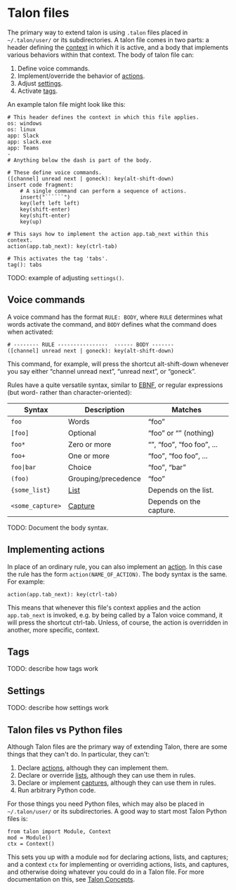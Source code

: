 # Talon files

The primary way to extend talon is using `.talon` files placed in `~/.talon/user/` or its subdirectories. A talon file comes in two parts: a header defining the [context](https://talon.wiki/talon-concepts/#contexts) in which it is active, and a body that implements various behaviors within that context. The body of talon file can:

1. Define voice commands.
2. Implement/override the behavior of [actions](https://talon.wiki/talon-concepts/#actions).
3. Adjust [settings](/talon-settings).
4. Activate [tags](#tags).

An example talon file might look like this:

```
# This header defines the context in which this file applies.
os: windows
os: linux
app: Slack
app: slack.exe
app: Teams
-
# Anything below the dash is part of the body.

# These define voice commands.
([channel] unread next | goneck): key(alt-shift-down)
insert code fragment:
    # A single command can perform a sequence of actions.
    insert("``````")
    key(left left left)
    key(shift-enter)
    key(shift-enter)
    key(up)

# This says how to implement the action app.tab_next within this context.
action(app.tab_next): key(ctrl-tab)

# This activates the tag 'tabs'.
tag(): tabs
```

TODO: example of adjusting `settings()`.

## Voice commands

A voice command has the format `RULE: BODY`, where `RULE` determines what words activate the command, and `BODY` defines what the command does when activated:

```
# -------- RULE ----------------  ------ BODY -------
([channel] unread next | goneck): key(alt-shift-down)
```

This command, for example, will press the shortcut alt-shift-down whenever you say either “channel unread next”, “unread next”, or “goneck”.

Rules have a quite versatile syntax, similar to [EBNF](https://en.wikipedia.org/wiki/Extended_Backus%E2%80%93Naur_form), or regular expressions (but word- rather than character-oriented):

| Syntax | Description | Matches |
| --- | --- | --- |
| `foo` | Words | “foo” |
| `[foo]` | Optional | “foo” or “” (nothing) |
| `foo*` | Zero or more | “”, “foo”, “foo foo”, ... |
| `foo+` | One or more | “foo”, “foo foo”, ... |
| `foo\|bar` | Choice | “foo”, “bar” |
| `(foo)` | Grouping/precedence | “foo” |
| `{some_list}` | [List](https://talon.wiki/talon-concepts/#lists) | Depends on the list. |
| `<some_capture>` | [Capture](https://talon.wiki/talon-concepts/#captures) | Depends on the capture. |

TODO: Document the body syntax.

## Implementing actions

In place of an ordinary rule, you can also implement an [action](/talon-concepts/#actions). In this case the rule has the form `action(NAME_OF_ACTION)`. The body syntax is the same. For example:

```
action(app.tab_next): key(ctrl-tab)
```

This means that whenever this file's context applies and the action `app.tab_next` is invoked, e.g. by being called by a Talon voice command, it will press the shortcut ctrl-tab. Unless, of course, the action is overridden in another, more specific, context.

## Tags

TODO: describe how tags work

## Settings

TODO: describe how settings work

## Talon files vs Python files

Although Talon files are the primary way of extending Talon, there are some things that they can't do. In particular, they can't:

1. Declare [actions](https://talon.wiki/talon-concepts/#actions), although they can implement them.
2. Declare or override [lists](https://talon.wiki/talon-concepts/#lists), although they can use them in rules.
3. Declare or implement [captures](https://talon.wiki/talon-concepts/#captures), although they can use them in rules.
4. Run arbitrary Python code.

For those things you need Python files, which may also be placed in `~/.talon/user/` or its subdirectories. A good way to start most Talon Python files is:

```
from talon import Module, Context
mod = Module()
ctx = Context()
```

This sets you up with a module `mod` for declaring actions, lists, and captures; and a context `ctx` for implementing or overriding actions, lists, and captures, and otherwise doing whatever you could do in a Talon file. For more documentation on this, see [Talon Concepts](https://talon.wiki/talon-concepts/).
